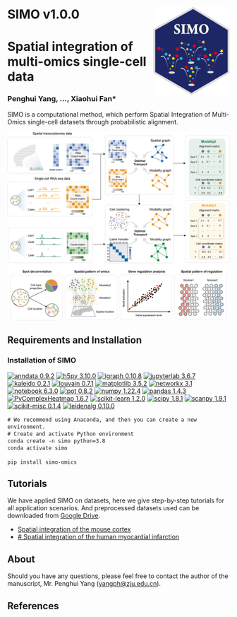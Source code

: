 

# SIMO v1.0.0 <img src='images/icon.png' align="right" height="200" /></a>

# Spatial integration of multi-omics single-cell data

### Penghui Yang, ..., Xiaohui Fan*



SIMO is a computational method, which perform Spatial Integration of Multi-Omics single-cell datasets through probabilistic alignment.

![Image text](images/overview.png)

## Requirements and Installation
### Installation of SIMO

[![anndata 0.9.2](https://img.shields.io/badge/anndata-0.9.2-green)](https://pypi.org/project/anndata/0.9.2/)
[![h5py 3.10.0](https://img.shields.io/badge/h5py-3.10.0-red)](https://pypi.org/project/h5py/3.10.0/)
[![igraph 0.10.8](https://img.shields.io/badge/igraph-0.10.8-yellow)](https://pypi.org/project/python-igraph/0.10.8/)
[![jupyterlab 3.6.7](https://img.shields.io/badge/jupyterlab-3.6.7-brightgreen)](https://pypi.org/project/jupyterlab/3.6.7/)
[![kaleido 0.2.1](https://img.shields.io/badge/kaleido-0.2.1-lightgrey)](https://pypi.org/project/kaleido/0.2.1/)
[![louvain 0.7.1](https://img.shields.io/badge/louvain-0.7.1-orange)](https://pypi.org/project/louvain/0.7.1/)
[![matplotlib 3.5.2](https://img.shields.io/badge/matplotlib-3.5.2-blueviolet)](https://pypi.org/project/matplotlib/3.5.2/)
[![networkx 3.1](https://img.shields.io/badge/networkx-3.1-blue)](https://pypi.org/project/networkx/3.1/)
[![notebook 6.3.0](https://img.shields.io/badge/notebook-6.3.0-critical)](https://pypi.org/project/notebook/6.3.0/)
[![pot 0.8.2](https://img.shields.io/badge/pot-0.8.2-9cf)](https://pypi.org/project/POT/0.8.2/)
[![numpy 1.22.4](https://img.shields.io/badge/numpy-1.22.4-ff69b4)](https://pypi.org/project/numpy/1.22.4/)
[![pandas 1.4.3](https://img.shields.io/badge/pandas-1.4.3-success)](https://pypi.org/project/pandas/1.4.3/)
[![PyComplexHeatmap 1.6.7](https://img.shields.io/badge/PyComplexHeatmap-1.6.7-important)](https://pypi.org/project/PyComplexHeatmap/1.6.7/)
[![scikit-learn 1.2.0](https://img.shields.io/badge/scikit--learn-1.2.0-informational)](https://pypi.org/project/scikit-learn/1.2.0/)
[![scipy 1.8.1](https://img.shields.io/badge/scipy-1.8.1-lightblue)](https://pypi.org/project/scipy/1.8.1/)
[![scanpy 1.9.1](https://img.shields.io/badge/scanpy-1.9.1-brightred)](https://pypi.org/project/scanpy/1.9.1/)
[![scikit-misc 0.1.4](https://img.shields.io/badge/scikit--misc-0.1.4-orange)](https://pypi.org/project/scikit-misc/0.1.4/)
[![leidenalg 0.10.0](https://img.shields.io/badge/leidenalg-0.10.0-yellowgreen)](https://pypi.org/project/leidenalg/0.10.0/)

```
# We recommend using Anaconda, and then you can create a new environment.
# Create and activate Python environment
conda create -n simo python=3.8
conda activate simo

pip install simo-omics
```
## Tutorials

We have applied SIMO on datasets, here we give step-by-step tutorials for all application scenarios. And preprocessed datasets used can be downloaded from [Google Drive](https://drive.google.com/drive/folders/1smPbTfkkd_Pvk0hXzIZrXk55aEbnXPVl?usp=sharing).


* [Spatial integration of the mouse cortex](tutorial/mouse_brain.ipynb)
* [# Spatial integration of the human myocardial infarction](tutorial/human_heart.ipynb)

## About
Should you have any questions, please feel free to contact the author of the manuscript, Mr. Penghui Yang (yangph@zju.edu.cn).

## References
